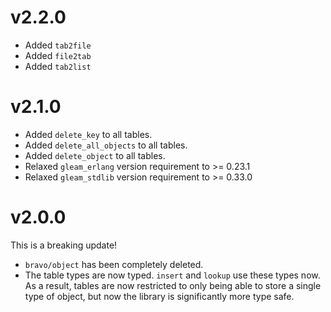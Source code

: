 # v2.2.0
- Added `tab2file`
- Added `file2tab`
- Added `tab2list`

# v2.1.0
- Added `delete_key` to all tables.
- Added `delete_all_objects` to all tables.
- Added `delete_object` to all tables.
- Relaxed `gleam_erlang` version requirement to >= 0.23.1
- Relaxed `gleam_stdlib` version requirement to >= 0.33.0

# v2.0.0
This is a breaking update!

- `bravo/object` has been completely deleted.
- The table types are now typed. `insert` and `lookup` use these types now. As a result, tables are
  now restricted to only being able to store a single type of object, but now the library is
  significantly more type safe.
